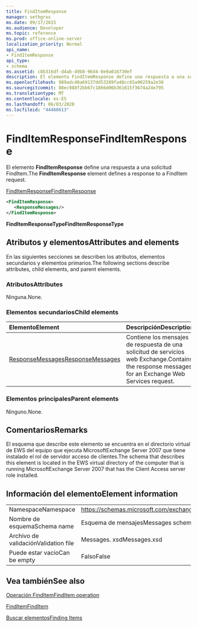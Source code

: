 ```yaml
---
title: FindItemResponse
manager: sethgros
ms.date: 09/17/2015
ms.audience: Developer
ms.topic: reference
ms.prod: office-online-server
localization_priority: Normal
api_name:
- FindItemResponse
api_type:
- schema
ms.assetid: c8b316df-d4ab-49b8-96d4-8e9a016730ef
description: El elemento FindItemResponse define una respuesta a una solicitud FindItem.
ms.openlocfilehash: 989adc40a69137dd53289fa48cc65a90259a2e38
ms.sourcegitcommit: 88ec988f2bb67c1866d06b361615f3674a24e795
ms.translationtype: MT
ms.contentlocale: es-ES
ms.lasthandoff: 06/03/2020
ms.locfileid: "44460613"
---
```

# <a name="finditemresponse"></a><span data-ttu-id="157eb-103">FindItemResponse</span><span class="sxs-lookup"><span data-stu-id="157eb-103">FindItemResponse</span></span>

<span data-ttu-id="157eb-104">El elemento **FindItemResponse** define una respuesta a una solicitud FindItem.</span><span class="sxs-lookup"><span data-stu-id="157eb-104">The **FindItemResponse** element defines a response to a FindItem request.</span></span> 
  
[<span data-ttu-id="157eb-105">FindItemResponse</span><span class="sxs-lookup"><span data-stu-id="157eb-105">FindItemResponse</span></span>](finditemresponse.md)
  
```xml
<FindItemResponse>
   <ResponseMessages/>
</FindItemResponse>
```

 <span data-ttu-id="157eb-106">**FindItemResponseType**</span><span class="sxs-lookup"><span data-stu-id="157eb-106">**FindItemResponseType**</span></span>
## <a name="attributes-and-elements"></a><span data-ttu-id="157eb-107">Atributos y elementos</span><span class="sxs-lookup"><span data-stu-id="157eb-107">Attributes and elements</span></span>

<span data-ttu-id="157eb-108">En las siguientes secciones se describen los atributos, elementos secundarios y elementos primarios.</span><span class="sxs-lookup"><span data-stu-id="157eb-108">The following sections describe attributes, child elements, and parent elements.</span></span>
  
### <a name="attributes"></a><span data-ttu-id="157eb-109">Atributos</span><span class="sxs-lookup"><span data-stu-id="157eb-109">Attributes</span></span>

<span data-ttu-id="157eb-110">Ninguna.</span><span class="sxs-lookup"><span data-stu-id="157eb-110">None.</span></span>
  
### <a name="child-elements"></a><span data-ttu-id="157eb-111">Elementos secundarios</span><span class="sxs-lookup"><span data-stu-id="157eb-111">Child elements</span></span>

|<span data-ttu-id="157eb-112">**Elemento**</span><span class="sxs-lookup"><span data-stu-id="157eb-112">**Element**</span></span>|<span data-ttu-id="157eb-113">**Descripción**</span><span class="sxs-lookup"><span data-stu-id="157eb-113">**Description**</span></span>|
|:-----|:-----|
|[<span data-ttu-id="157eb-114">ResponseMessages</span><span class="sxs-lookup"><span data-stu-id="157eb-114">ResponseMessages</span></span>](responsemessages.md) <br/> |<span data-ttu-id="157eb-115">Contiene los mensajes de respuesta de una solicitud de servicios web Exchange.</span><span class="sxs-lookup"><span data-stu-id="157eb-115">Contains the response messages for an Exchange Web Services request.</span></span>  <br/> |
   
### <a name="parent-elements"></a><span data-ttu-id="157eb-116">Elementos principales</span><span class="sxs-lookup"><span data-stu-id="157eb-116">Parent elements</span></span>

<span data-ttu-id="157eb-117">Ninguno.</span><span class="sxs-lookup"><span data-stu-id="157eb-117">None.</span></span>
  
## <a name="remarks"></a><span data-ttu-id="157eb-118">Comentarios</span><span class="sxs-lookup"><span data-stu-id="157eb-118">Remarks</span></span>

<span data-ttu-id="157eb-119">El esquema que describe este elemento se encuentra en el directorio virtual de EWS del equipo que ejecuta MicrosoftExchange Server 2007 que tiene instalado el rol de servidor acceso de clientes.</span><span class="sxs-lookup"><span data-stu-id="157eb-119">The schema that describes this element is located in the EWS virtual directory of the computer that is running MicrosoftExchange Server 2007 that has the Client Access server role installed.</span></span>
  
## <a name="element-information"></a><span data-ttu-id="157eb-120">Información del elemento</span><span class="sxs-lookup"><span data-stu-id="157eb-120">Element information</span></span>

|||
|:-----|:-----|
|<span data-ttu-id="157eb-121">Namespace</span><span class="sxs-lookup"><span data-stu-id="157eb-121">Namespace</span></span>  <br/> |https://schemas.microsoft.com/exchange/services/2006/messages  <br/> |
|<span data-ttu-id="157eb-122">Nombre de esquema</span><span class="sxs-lookup"><span data-stu-id="157eb-122">Schema name</span></span>  <br/> |<span data-ttu-id="157eb-123">Esquema de mensajes</span><span class="sxs-lookup"><span data-stu-id="157eb-123">Messages schema</span></span>  <br/> |
|<span data-ttu-id="157eb-124">Archivo de validación</span><span class="sxs-lookup"><span data-stu-id="157eb-124">Validation file</span></span>  <br/> |<span data-ttu-id="157eb-125">Messages. xsd</span><span class="sxs-lookup"><span data-stu-id="157eb-125">Messages.xsd</span></span>  <br/> |
|<span data-ttu-id="157eb-126">Puede estar vacío</span><span class="sxs-lookup"><span data-stu-id="157eb-126">Can be empty</span></span>  <br/> |<span data-ttu-id="157eb-127">Falso</span><span class="sxs-lookup"><span data-stu-id="157eb-127">False</span></span>  <br/> |
   
## <a name="see-also"></a><span data-ttu-id="157eb-128">Vea también</span><span class="sxs-lookup"><span data-stu-id="157eb-128">See also</span></span>



[<span data-ttu-id="157eb-129">Operación FindItem</span><span class="sxs-lookup"><span data-stu-id="157eb-129">FindItem operation</span></span>](finditem-operation.md)
  
[<span data-ttu-id="157eb-130">FindItem</span><span class="sxs-lookup"><span data-stu-id="157eb-130">FindItem</span></span>](finditem.md)


[<span data-ttu-id="157eb-131">Buscar elementos</span><span class="sxs-lookup"><span data-stu-id="157eb-131">Finding Items</span></span>](https://msdn.microsoft.com/library/63af1f9c-464b-4fca-9ae3-3d60f24ca93c%28Office.15%29.aspx)

